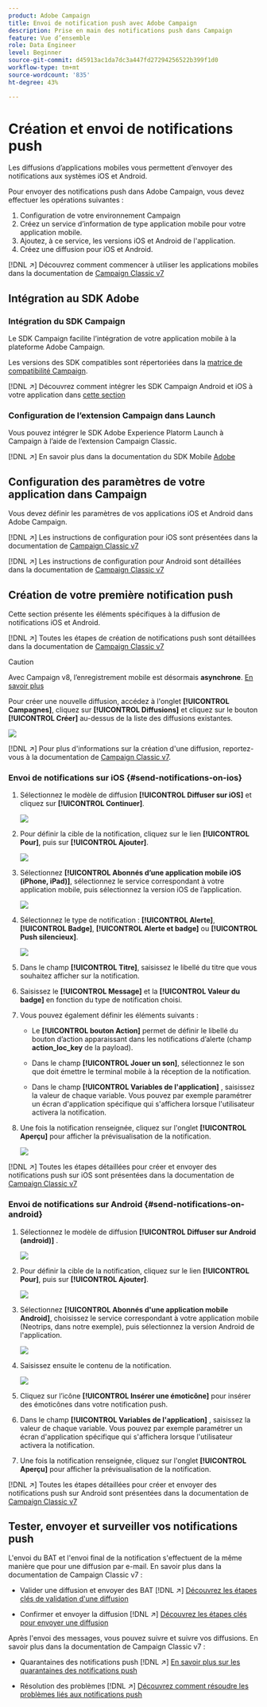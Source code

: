 ```yaml
---
product: Adobe Campaign
title: Envoi de notification push avec Adobe Campaign
description: Prise en main des notifications push dans Campaign
feature: Vue d’ensemble
role: Data Engineer
level: Beginner
source-git-commit: d45913ac1da7dc3a447fd27294256522b399f1d0
workflow-type: tm+mt
source-wordcount: '835'
ht-degree: 43%

---
```


# Création et envoi de notifications push

Les diffusions d’applications mobiles vous permettent d’envoyer des notifications aux systèmes iOS et Android.

Pour envoyer des notifications push dans Adobe Campaign, vous devez effectuer les opérations suivantes :

1. Configuration de votre environnement Campaign
1. Créez un service d’information de type application mobile pour votre application mobile.
1. Ajoutez, à ce service, les versions iOS et Android de l&#39;application.
1. Créez une diffusion pour iOS et Android.

[!DNL :arrow_upper_right:] Découvrez comment commencer à utiliser les applications mobiles dans la documentation de  [Campaign Classic v7](https://experienceleague.adobe.com/docs/campaign-classic/using/sending-messages/sending-push-notifications/about-mobile-app-channel.html?lang=fr)

## Intégration au SDK Adobe

### Intégration du SDK Campaign

Le SDK Campaign facilite l’intégration de votre application mobile à la plateforme Adobe Campaign.

Les versions des SDK compatibles sont répertoriées dans la [matrice de compatibilité Campaign](../start/compatibility-matrix.md#MobileSDK).

[!DNL :arrow_upper_right:] Découvrez comment intégrer les SDK Campaign Android et iOS à votre application dans  [cette section](../config/push-config.md)

### Configuration de l’extension Campaign dans Launch

Vous pouvez intégrer le SDK Adobe Experience Platorm Launch à Campaign à l’aide de l’extension Campaign Classic.

[!DNL :arrow_upper_right:] En savoir plus dans la documentation du SDK Mobile  [Adobe](https://aep-sdks.gitbook.io/docs/using-mobile-extensions/adobe-campaignclassic)

## Configuration des paramètres de votre application dans Campaign

Vous devez définir les paramètres de vos applications iOS et Android dans Adobe Campaign.

[!DNL :arrow_upper_right:] Les instructions de configuration pour iOS sont présentées dans la documentation de  [Campaign Classic v7](https://experienceleague.adobe.com/docs/campaign-classic/using/sending-messages/sending-push-notifications/configure-the-mobile-app/configuring-the-mobile-application.html?lang=fr#sending-messages)

[!DNL :arrow_upper_right:] Les instructions de configuration pour Android sont détaillées dans la documentation de  [Campaign Classic v7](https://experienceleague.adobe.com/docs/campaign-classic/using/sending-messages/sending-push-notifications/configure-the-mobile-app/configuring-the-mobile-application-android.html?lang=fr#sending-messages)

## Création de votre première notification push

Cette section présente les éléments spécifiques à la diffusion de notifications iOS et Android.

[!DNL :arrow_upper_right:] Toutes les étapes de création de notifications push sont détaillées dans la documentation de  [Campaign Classic v7](https://experienceleague.adobe.com/docs/campaign-classic/using/sending-messages/sending-push-notifications/creating-notifications.html?lang=fr)

>[!CAUTION]
>
>Avec Campaign v8, l’enregistrement mobile est désormais **asynchrone**. [En savoir plus](../dev/staging.md)

Pour créer une nouvelle diffusion, accédez à l&#39;onglet **[!UICONTROL Campagnes]**, cliquez sur **[!UICONTROL Diffusions]** et cliquez sur le bouton **[!UICONTROL Créer]** au-dessus de la liste des diffusions existantes.

![](assets/delivery_step_1.png)

[!DNL :arrow_upper_right:] Pour plus d&#39;informations sur la création d&#39;une diffusion, reportez-vous à la documentation de  [Campaign Classic v7](https://experienceleague.adobe.com/docs/campaign-classic/using/sending-messages/key-steps-when-creating-a-delivery/steps-about-delivery-creation-steps.html?lang=fr#sending-messages).

### Envoi de notifications sur iOS {#send-notifications-on-ios}

1. Sélectionnez le modèle de diffusion **[!UICONTROL Diffuser sur iOS]** et cliquez sur **[!UICONTROL Continuer]**.

   ![](assets/push-template-ios.png)

1. Pour définir la cible de la notification, cliquez sur le lien **[!UICONTROL Pour]**, puis sur **[!UICONTROL Ajouter]**.

   ![](assets/push-ios-select-target.png)

1. Sélectionnez **[!UICONTROL Abonnés d’une application mobile iOS (iPhone, iPad)]**, sélectionnez le service correspondant à votre application mobile, puis sélectionnez la version iOS de l’application.

   ![](assets/push-ios-subscribers.png)

1. Sélectionnez le type de notification : **[!UICONTROL Alerte]**, **[!UICONTROL Badge]**, **[!UICONTROL Alerte et badge]** ou **[!UICONTROL Push silencieux]**.

   ![](assets/push-ios-alert.png)

1. Dans le champ **[!UICONTROL Titre]**, saisissez le libellé du titre que vous souhaitez afficher sur la notification.

1. Saisissez le **[!UICONTROL Message]** et la **[!UICONTROL Valeur du badge]** en fonction du type de notification choisi.

1. Vous pouvez également définir les éléments suivants :

   * Le **[!UICONTROL bouton Action]** permet de définir le libellé du bouton d’action apparaissant dans les notifications d’alerte (champ **action_loc_key** de la payload).

   * Dans le champ **[!UICONTROL Jouer un son]**, sélectionnez le son que doit émettre le terminal mobile à la réception de la notification.

   * Dans le champ **[!UICONTROL Variables de l&#39;application]** , saisissez la valeur de chaque variable. Vous pouvez par exemple paramétrer un écran d&#39;application spécifique qui s&#39;affichera lorsque l&#39;utilisateur activera la notification.

1. Une fois la notification renseignée, cliquez sur l&#39;onglet **[!UICONTROL Aperçu]** pour afficher la prévisualisation de la notification.

   ![](assets/push-ios-preview.png)

[!DNL :arrow_upper_right:] Toutes les étapes détaillées pour créer et envoyer des notifications push sur iOS sont présentées dans la documentation de  [Campaign Classic v7](https://experienceleague.adobe.com/docs/campaign-classic/using/sending-messages/sending-push-notifications/creating-notifications.html?lang=fr#sending-notifications-on-ios)

### Envoi de notifications sur Android {#send-notifications-on-android}

1. Sélectionnez le modèle de diffusion **[!UICONTROL Diffuser sur Android (android)]** .

   ![](assets/push-template-android.png)

1. Pour définir la cible de la notification, cliquez sur le lien **[!UICONTROL Pour]**, puis sur **[!UICONTROL Ajouter]**.

   ![](assets/push-android-select-target.png)

1. Sélectionnez **[!UICONTROL Abonnés d&#39;une application mobile Android]**, choisissez le service correspondant à votre application mobile (Neotrips, dans notre exemple), puis sélectionnez la version Android de l&#39;application.

   ![](assets/push-ios-subscribers.png)

1. Saisissez ensuite le contenu de la notification.

   ![](assets/push-android-content.png)

1. Cliquez sur l’icône **[!UICONTROL Insérer une émoticône]** pour insérer des émoticônes dans votre notification push.

1. Dans le champ **[!UICONTROL Variables de l&#39;application]** , saisissez la valeur de chaque variable. Vous pouvez par exemple paramétrer un écran d&#39;application spécifique qui s&#39;affichera lorsque l&#39;utilisateur activera la notification.

1. Une fois la notification renseignée, cliquez sur l&#39;onglet **[!UICONTROL Aperçu]** pour afficher la prévisualisation de la notification.

   <!--![](assets/push-android-preview.png)-->

[!DNL :arrow_upper_right:] Toutes les étapes détaillées pour créer et envoyer des notifications push sur Android sont présentées dans la documentation de  [Campaign Classic v7](https://experienceleague.adobe.com/docs/campaign-classic/using/sending-messages/sending-push-notifications/creating-notifications.html?lang=en#sending-notifications-on-android)

## Tester, envoyer et surveiller vos notifications push

L&#39;envoi du BAT et l&#39;envoi final de la notification s&#39;effectuent de la même manière que pour une diffusion par e-mail. En savoir plus dans la documentation de Campaign Classic v7 :

* Valider une diffusion et envoyer des BAT
   [!DNL :arrow_upper_right:] [Découvrez les étapes clés de validation d&#39;une diffusion](https://experienceleague.adobe.com/docs/campaign-classic/using/sending-messages/key-steps-when-creating-a-delivery/steps-validating-the-delivery.html?lang=fr)

* Confirmer et envoyer la diffusion
   [!DNL :arrow_upper_right:] [Découvrez les étapes clés pour envoyer une diffusion](https://experienceleague.adobe.com/docs/campaign-classic/using/sending-messages/key-steps-when-creating-a-delivery/steps-sending-the-delivery.html?lang=en)

Après l&#39;envoi des messages, vous pouvez suivre et suivre vos diffusions. En savoir plus dans la documentation de Campaign Classic v7 :

* Quarantaines des notifications push
   [!DNL :arrow_upper_right:] [En savoir plus sur les quarantaines des notifications push](https://experienceleague.adobe.com/docs/campaign-classic/using/sending-messages/monitoring-deliveries/understanding-quarantine-management.html?lang=en#push-notification-quarantines)

* Résolution des problèmes
   [!DNL :arrow_upper_right:] [Découvrez comment résoudre les problèmes liés aux notifications push](https://experienceleague.adobe.com/docs/campaign-classic/using/sending-messages/sending-push-notifications/troubleshooting.html?lang=en)
